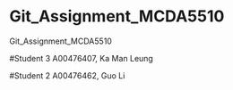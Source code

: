 # Git_Assignment_MCDA5510
Git_Assignment_MCDA5510

#Student 3
A00476407, Ka Man Leung

#Student 2
A00476462, Guo Li